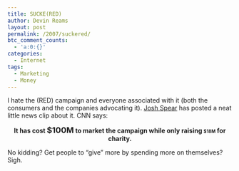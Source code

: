 ```yaml
---
title: SUCKE(RED)
author: Devin Reams
layout: post
permalink: /2007/suckered/
btc_comment_counts:
  - 'a:0:{}'
categories:
  - Internet
tags:
  - Marketing
  - Money
---
```

I hate the (RED) campaign and everyone associated with it (both the consumers and the companies advocating it). [Josh Spear][1] has posted a neat little news clip about it. CNN says:

<center>
  <strong>It has cost <font size=+1>$100M</font> to market the campaign while only raising <font size=-2>$18M</font> for charity.</strong>
</center>

No kidding? Get people to &#8220;give&#8221; more by spending more on themselves? Sigh.

 [1]: http://www.joshspear.com/item/less-vs-red-update/